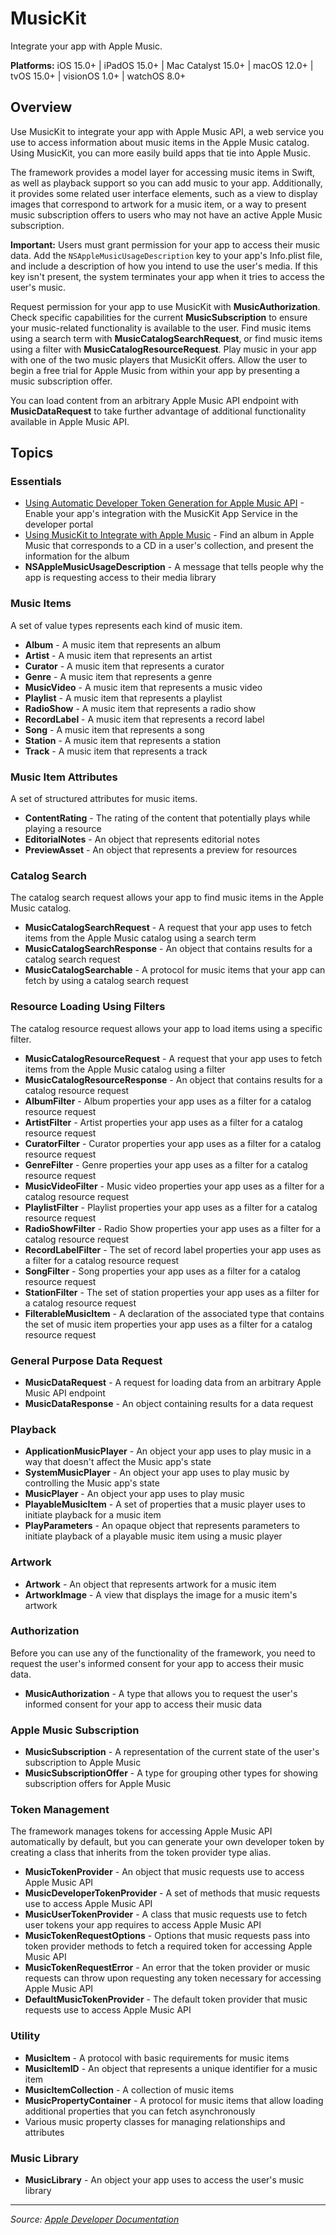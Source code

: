 # MusicKit

Integrate your app with Apple Music.

**Platforms:** iOS 15.0+ | iPadOS 15.0+ | Mac Catalyst 15.0+ | macOS 12.0+ | tvOS 15.0+ | visionOS 1.0+ | watchOS 8.0+

## Overview

Use MusicKit to integrate your app with Apple Music API, a web service you use to access information about music items in the Apple Music catalog. Using MusicKit, you can more easily build apps that tie into Apple Music.

The framework provides a model layer for accessing music items in Swift, as well as playback support so you can add music to your app. Additionally, it provides some related user interface elements, such as a view to display images that correspond to artwork for a music item, or a way to present music subscription offers to users who may not have an active Apple Music subscription.

**Important:** Users must grant permission for your app to access their music data. Add the `NSAppleMusicUsageDescription` key to your app's Info.plist file, and include a description of how you intend to use the user's media. If this key isn't present, the system terminates your app when it tries to access the user's music.

Request permission for your app to use MusicKit with **MusicAuthorization**. Check specific capabilities for the current **MusicSubscription** to ensure your music-related functionality is available to the user. Find music items using a search term with **MusicCatalogSearchRequest**, or find music items using a filter with **MusicCatalogResourceRequest**. Play music in your app with one of the two music players that MusicKit offers. Allow the user to begin a free trial for Apple Music from within your app by presenting a music subscription offer.

You can load content from an arbitrary Apple Music API endpoint with **MusicDataRequest** to take further advantage of additional functionality available in Apple Music API.

## Topics

### Essentials
- [Using Automatic Developer Token Generation for Apple Music API](https://developer.apple.com/documentation/musickit/using_automatic_developer_token_generation_for_apple_music_api) - Enable your app's integration with the MusicKit App Service in the developer portal
- [Using MusicKit to Integrate with Apple Music](https://developer.apple.com/documentation/musickit/using_musickit_to_integrate_with_apple_music) - Find an album in Apple Music that corresponds to a CD in a user's collection, and present the information for the album
- **NSAppleMusicUsageDescription** - A message that tells people why the app is requesting access to their media library

### Music Items
A set of value types represents each kind of music item.

- **Album** - A music item that represents an album
- **Artist** - A music item that represents an artist
- **Curator** - A music item that represents a curator
- **Genre** - A music item that represents a genre
- **MusicVideo** - A music item that represents a music video
- **Playlist** - A music item that represents a playlist
- **RadioShow** - A music item that represents a radio show
- **RecordLabel** - A music item that represents a record label
- **Song** - A music item that represents a song
- **Station** - A music item that represents a station
- **Track** - A music item that represents a track

### Music Item Attributes
A set of structured attributes for music items.

- **ContentRating** - The rating of the content that potentially plays while playing a resource
- **EditorialNotes** - An object that represents editorial notes
- **PreviewAsset** - An object that represents a preview for resources

### Catalog Search
The catalog search request allows your app to find music items in the Apple Music catalog.

- **MusicCatalogSearchRequest** - A request that your app uses to fetch items from the Apple Music catalog using a search term
- **MusicCatalogSearchResponse** - An object that contains results for a catalog search request
- **MusicCatalogSearchable** - A protocol for music items that your app can fetch by using a catalog search request

### Resource Loading Using Filters
The catalog resource request allows your app to load items using a specific filter.

- **MusicCatalogResourceRequest** - A request that your app uses to fetch items from the Apple Music catalog using a filter
- **MusicCatalogResourceResponse** - An object that contains results for a catalog resource request
- **AlbumFilter** - Album properties your app uses as a filter for a catalog resource request
- **ArtistFilter** - Artist properties your app uses as a filter for a catalog resource request
- **CuratorFilter** - Curator properties your app uses as a filter for a catalog resource request
- **GenreFilter** - Genre properties your app uses as a filter for a catalog resource request
- **MusicVideoFilter** - Music video properties your app uses as a filter for a catalog resource request
- **PlaylistFilter** - Playlist properties your app uses as a filter for a catalog resource request
- **RadioShowFilter** - Radio Show properties your app uses as a filter for a catalog resource request
- **RecordLabelFilter** - The set of record label properties your app uses as a filter for a catalog resource request
- **SongFilter** - Song properties your app uses as a filter for a catalog resource request
- **StationFilter** - The set of station properties your app uses as a filter for a catalog resource request
- **FilterableMusicItem** - A declaration of the associated type that contains the set of music item properties your app uses as a filter for a catalog resource request

### General Purpose Data Request
- **MusicDataRequest** - A request for loading data from an arbitrary Apple Music API endpoint
- **MusicDataResponse** - An object containing results for a data request

### Playback
- **ApplicationMusicPlayer** - An object your app uses to play music in a way that doesn't affect the Music app's state
- **SystemMusicPlayer** - An object your app uses to play music by controlling the Music app's state
- **MusicPlayer** - An object your app uses to play music
- **PlayableMusicItem** - A set of properties that a music player uses to initiate playback for a music item
- **PlayParameters** - An opaque object that represents parameters to initiate playback of a playable music item using a music player

### Artwork
- **Artwork** - An object that represents artwork for a music item
- **ArtworkImage** - A view that displays the image for a music item's artwork

### Authorization
Before you can use any of the functionality of the framework, you need to request the user's informed consent for your app to access their music data.

- **MusicAuthorization** - A type that allows you to request the user's informed consent for your app to access their music data

### Apple Music Subscription
- **MusicSubscription** - A representation of the current state of the user's subscription to Apple Music
- **MusicSubscriptionOffer** - A type for grouping other types for showing subscription offers for Apple Music

### Token Management
The framework manages tokens for accessing Apple Music API automatically by default, but you can generate your own developer token by creating a class that inherits from the token provider type alias.

- **MusicTokenProvider** - An object that music requests use to access Apple Music API
- **MusicDeveloperTokenProvider** - A set of methods that music requests use to access Apple Music API
- **MusicUserTokenProvider** - A class that music requests use to fetch user tokens your app requires to access Apple Music API
- **MusicTokenRequestOptions** - Options that music requests pass into token provider methods to fetch a required token for accessing Apple Music API
- **MusicTokenRequestError** - An error that the token provider or music requests can throw upon requesting any token necessary for accessing Apple Music API
- **DefaultMusicTokenProvider** - The default token provider that music requests use to access Apple Music API

### Utility
- **MusicItem** - A protocol with basic requirements for music items
- **MusicItemID** - An object that represents a unique identifier for a music item
- **MusicItemCollection** - A collection of music items
- **MusicPropertyContainer** - A protocol for music items that allow loading additional properties that you can fetch asynchronously
- Various music property classes for managing relationships and attributes

### Music Library
- **MusicLibrary** - An object your app uses to access the user's music library

---

*Source: [Apple Developer Documentation](https://developer.apple.com/documentation/MusicKit)*